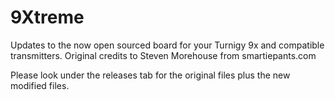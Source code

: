 # 9Xtreme
 Updates to the now open sourced board for your Turnigy 9x and compatible transmitters. Original credits to Steven Morehouse from smartiepants.com 
 
 Please look under the releases tab for the original files plus the new modified files.
